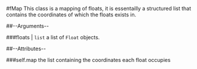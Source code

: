 #fMap
This class is a mapping of floats, it is essentailly a structured list that contains the coordinates of which the floats exists in.

##--Arguments--

###floats | `list`
a list of `Float` objects.


##--Attributes--

###self.map
the list containing the coordinates each float occupies
